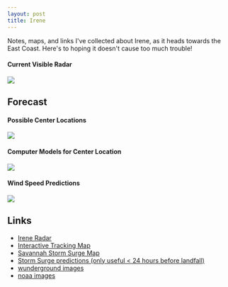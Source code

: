 ```yaml
--- 
layout: post
title: Irene
---
```

Notes, maps, and links I've collected about Irene, as it heads towards the East Coast. Here's to hoping it doesn't cause too much trouble!

#### Current Visible Radar

<img src="http://www.ssd.noaa.gov/goes/flt/t2/vis-l.jpg" />

Forecast
--------

#### Possible Center Locations

<img src="http://icons-ecast.wunderground.com/data/images/at201109.gif" />

#### Computer Models for Center Location

<img src="http://icons-ecast.wunderground.com/data/images/at201109_model.gif  " />

#### Wind Speed Predictions

<img src="http://www.nhc.noaa.gov/storm_graphics/AT09/refresh/AL0911_PROB34_F120_sm2+gif/083214.gif" />

Links
-----

* [Irene Radar](http://www.ssd.noaa.gov/PS/TROP/float2.html)
* [Interactive Tracking Map](http://www.wunderground.com/wundermap/?lat=32.11729&lon=-81.25227&zoom=5&type=hyb&units=english&pin=Savannah,%20GA&plat=32.11729&plon=-81.25227&rad=1&rad.num=1&rad.spd=25&rad.opa=70&rad.stm=0&rad.type=N0R&rad.type2=&rad.smo=1&rad.mrg=0&wxsn=0&svr=0&cams=0&sat=0&riv=0&mm=0&hur=1&hur.wr=0&hur.cod=1&hur.fx=1&hur.obs=1&hur.hd=0&hur.mdl=1&hur.opa=70&hur.img=0&hur.opa2=90&hur.gpce=0&fire=0&tor=0&ndfd=0&pix=0&dir=0&ads=0&dd=0&tfk=0&ski=0&stormreports=0)
* [Savannah Storm Surge Map](http://www.chathamemergency.org/images/2011%20Life%20Safety%20Storm%20Surge.jpg)
* [Storm Surge predictions (only useful < 24 hours before landfall)](http://www.weather.gov/mdl/psurge/active.php)
* [wunderground images](http://www.wunderground.com/tropical/tracking/at201109_model.html?MR=1)
* [noaa images](http://www.nhc.noaa.gov/refresh/graphics_at4+shtml/083214.shtml?5-daynl#contents)